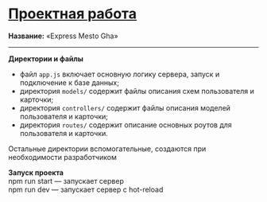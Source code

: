 # [Проектная работа](https://mea6ea6.github.io/express-mesto-gha/)  

__Название:__ «Express Mesto Gha»  

------

__Директории и файлы__  

- файл `app.js` включает основную логику сервера, запуск и подключение к базе данных;  
- директория `models/` содержит файлы описания схем пользователя и карточки;  
- директория `controllers/` содержит файлы описания моделей пользователя и карточки;  
- директория `routes/` содержит описание основных роутов для пользователя и карточки.  

Остальные директории вспомогательные, создаются при необходимости разработчиком  


__Запуск проекта__  
npm run start — запускает сервер  
npm run dev — запускает сервер с hot-reload  
